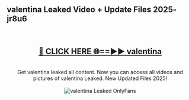 <h2>valentina Leaked Video + Update Files 2025- jr8u6</h2>
<br>
<div align="center">
<h2><a href="https://libra.edu.pl?valentina" rel="nofollow">🔴 CLICK HERE 🌐==►► valentina</a></h2>
<br>
Get valentina leaked all content. Now you can access all videos and pictures of valentina Leaked. New Updated Files 2025!
<br>
<br>
<a href="https://libra.edu.pl?valentina" rel="nofollow" data-target="animated-image.originalLink"><img src="https://i.ibb.co.com/WyWwxjT/player-gif2.gif" alt="valentina Leaked OnlyFans" style="max-width: 100%; display: inline-block;" data-target="animated-image.originalImage"></a>
</div>
<br>